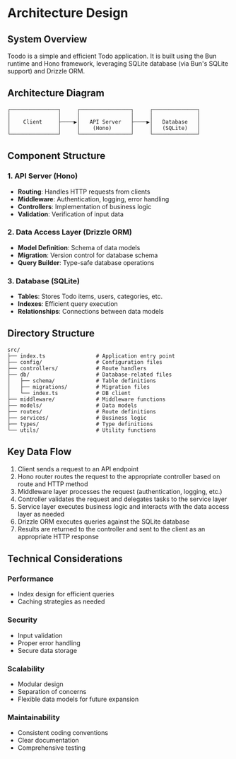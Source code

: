 # Architecture Design

## System Overview

Toodo is a simple and efficient Todo application. It is built using the Bun runtime and Hono framework, leveraging SQLite database (via Bun's SQLite support) and Drizzle ORM.

## Architecture Diagram

```
┌───────────────┐     ┌────────────────┐     ┌──────────────┐
│               │     │                │     │              │
│    Client     ├────▶│   API Server   ├────▶│   Database   │
│               │     │    (Hono)      │     │   (SQLite)   │
└───────────────┘     └────────────────┘     └──────────────┘
```

## Component Structure

### 1. API Server (Hono)

- **Routing**: Handles HTTP requests from clients
- **Middleware**: Authentication, logging, error handling
- **Controllers**: Implementation of business logic
- **Validation**: Verification of input data

### 2. Data Access Layer (Drizzle ORM)

- **Model Definition**: Schema of data models
- **Migration**: Version control for database schema
- **Query Builder**: Type-safe database operations

### 3. Database (SQLite)

- **Tables**: Stores Todo items, users, categories, etc.
- **Indexes**: Efficient query execution
- **Relationships**: Connections between data models

## Directory Structure

```
src/
├── index.ts                # Application entry point
├── config/                 # Configuration files
├── controllers/            # Route handlers
├── db/                     # Database-related files
│   ├── schema/             # Table definitions
│   ├── migrations/         # Migration files
│   └── index.ts            # DB client
├── middleware/             # Middleware functions
├── models/                 # Data models
├── routes/                 # Route definitions
├── services/               # Business logic
├── types/                  # Type definitions
└── utils/                  # Utility functions
```

## Key Data Flow

1. Client sends a request to an API endpoint
2. Hono router routes the request to the appropriate controller based on route and HTTP method
3. Middleware layer processes the request (authentication, logging, etc.)
4. Controller validates the request and delegates tasks to the service layer
5. Service layer executes business logic and interacts with the data access layer as needed
6. Drizzle ORM executes queries against the SQLite database
7. Results are returned to the controller and sent to the client as an appropriate HTTP response

## Technical Considerations

### Performance
- Index design for efficient queries
- Caching strategies as needed

### Security
- Input validation
- Proper error handling
- Secure data storage

### Scalability
- Modular design
- Separation of concerns
- Flexible data models for future expansion

### Maintainability
- Consistent coding conventions
- Clear documentation
- Comprehensive testing 